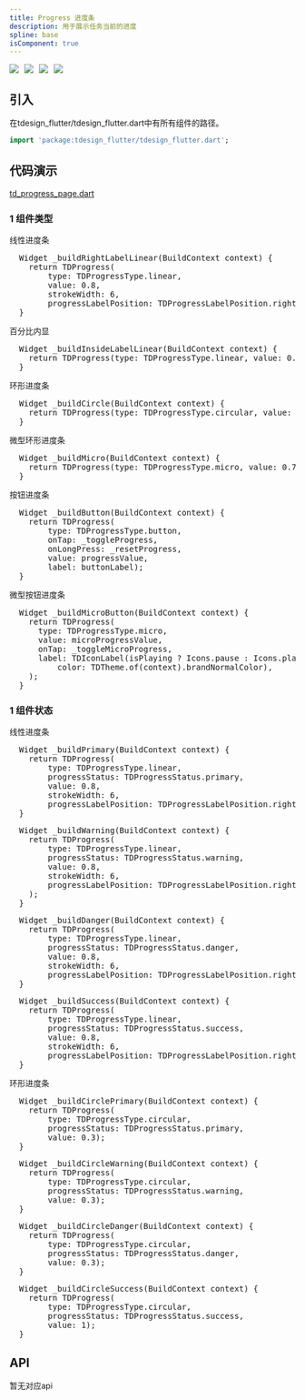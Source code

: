 ```yaml
---
title: Progress 进度条
description: 用于展示任务当前的进度
spline: base
isComponent: true
---
```


<span class="coverages-badge" style="margin-right: 10px"><img src="https://img.shields.io/badge/coverages%3A%20lines-100%25-blue" /></span><span class="coverages-badge" style="margin-right: 10px"><img src="https://img.shields.io/badge/coverages%3A%20functions-100%25-blue" /></span><span class="coverages-badge" style="margin-right: 10px"><img src="https://img.shields.io/badge/coverages%3A%20statements-100%25-blue" /></span><span class="coverages-badge" style="margin-right: 10px"><img src="https://img.shields.io/badge/coverages%3A%20branches-83%25-blue" /></span>
## 引入

在tdesign_flutter/tdesign_flutter.dart中有所有组件的路径。

```dart
import 'package:tdesign_flutter/tdesign_flutter.dart';
```

## 代码演示

[td_progress_page.dart](https://github.com/Tencent/tdesign-flutter/blob/main/tdesign-component/example/lib/page/td_progress_page.dart)

### 1 组件类型

线性进度条
            
<td-code-block panel="Dart">

  <pre slot="Dart" lang="javascript">
  Widget _buildRightLabelLinear(BuildContext context) {
    return TDProgress(
        type: TDProgressType.linear,
        value: 0.8,
        strokeWidth: 6,
        progressLabelPosition: TDProgressLabelPosition.right);
  }</pre>

</td-code-block>
                                  

百分比内显
            
<td-code-block panel="Dart">

  <pre slot="Dart" lang="javascript">
  Widget _buildInsideLabelLinear(BuildContext context) {
    return TDProgress(type: TDProgressType.linear, value: 0.8);
  }</pre>

</td-code-block>
                                  

环形进度条
            
<td-code-block panel="Dart">

  <pre slot="Dart" lang="javascript">
  Widget _buildCircle(BuildContext context) {
    return TDProgress(type: TDProgressType.circular, value: 0.3);
  }</pre>

</td-code-block>
                                  

微型环形进度条
            
<td-code-block panel="Dart">

  <pre slot="Dart" lang="javascript">
  Widget _buildMicro(BuildContext context) {
    return TDProgress(type: TDProgressType.micro, value: 0.75);
  }</pre>

</td-code-block>
                                  

按钮进度条
            
<td-code-block panel="Dart">

  <pre slot="Dart" lang="javascript">
  Widget _buildButton(BuildContext context) {
    return TDProgress(
        type: TDProgressType.button,
        onTap: _toggleProgress,
        onLongPress: _resetProgress,
        value: progressValue,
        label: buttonLabel);
  }</pre>

</td-code-block>
                                  

微型按钮进度条
            
<td-code-block panel="Dart">

  <pre slot="Dart" lang="javascript">
  Widget _buildMicroButton(BuildContext context) {
    return TDProgress(
      type: TDProgressType.micro,
      value: microProgressValue,
      onTap: _toggleMicroProgress,
      label: TDIconLabel(isPlaying ? Icons.pause : Icons.play_arrow,
          color: TDTheme.of(context).brandNormalColor),
    );
  }</pre>

</td-code-block>
                                  
### 1 组件状态

线性进度条
            
<td-code-block panel="Dart">

  <pre slot="Dart" lang="javascript">
  Widget _buildPrimary(BuildContext context) {
    return TDProgress(
        type: TDProgressType.linear,
        progressStatus: TDProgressStatus.primary,
        value: 0.8,
        strokeWidth: 6,
        progressLabelPosition: TDProgressLabelPosition.right);
  }</pre>

</td-code-block>
                                  


            
<td-code-block panel="Dart">

  <pre slot="Dart" lang="javascript">
  Widget _buildWarning(BuildContext context) {
    return TDProgress(
        type: TDProgressType.linear,
        progressStatus: TDProgressStatus.warning,
        value: 0.8,
        strokeWidth: 6,
        progressLabelPosition: TDProgressLabelPosition.right,
    );
  }</pre>

</td-code-block>
                                  


            
<td-code-block panel="Dart">

  <pre slot="Dart" lang="javascript">
  Widget _buildDanger(BuildContext context) {
    return TDProgress(
        type: TDProgressType.linear,
        progressStatus: TDProgressStatus.danger,
        value: 0.8,
        strokeWidth: 6,
        progressLabelPosition: TDProgressLabelPosition.right);
  }</pre>

</td-code-block>
                                  


            
<td-code-block panel="Dart">

  <pre slot="Dart" lang="javascript">
  Widget _buildSuccess(BuildContext context) {
    return TDProgress(
        type: TDProgressType.linear,
        progressStatus: TDProgressStatus.success,
        value: 0.8,
        strokeWidth: 6,
        progressLabelPosition: TDProgressLabelPosition.right);
  }</pre>

</td-code-block>
                                  

环形进度条
            
<td-code-block panel="Dart">

  <pre slot="Dart" lang="javascript">
  Widget _buildCirclePrimary(BuildContext context) {
    return TDProgress(
        type: TDProgressType.circular,
        progressStatus: TDProgressStatus.primary,
        value: 0.3);
  }</pre>

</td-code-block>
                                  


            
<td-code-block panel="Dart">

  <pre slot="Dart" lang="javascript">
  Widget _buildCircleWarning(BuildContext context) {
    return TDProgress(
        type: TDProgressType.circular,
        progressStatus: TDProgressStatus.warning,
        value: 0.3);
  }</pre>

</td-code-block>
                                  


            
<td-code-block panel="Dart">

  <pre slot="Dart" lang="javascript">
  Widget _buildCircleDanger(BuildContext context) {
    return TDProgress(
        type: TDProgressType.circular,
        progressStatus: TDProgressStatus.danger,
        value: 0.3);
  }</pre>

</td-code-block>
                                  


            
<td-code-block panel="Dart">

  <pre slot="Dart" lang="javascript">
  Widget _buildCircleSuccess(BuildContext context) {
    return TDProgress(
        type: TDProgressType.circular,
        progressStatus: TDProgressStatus.success,
        value: 1);
  }</pre>

</td-code-block>
                                  


## API

暂无对应api


  